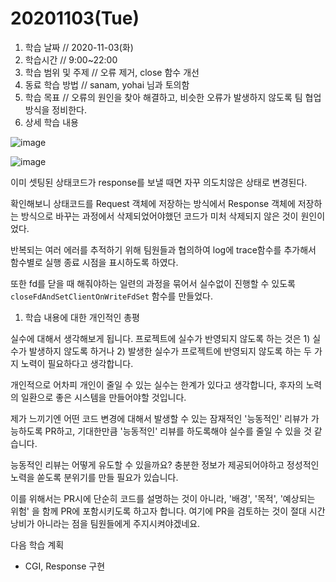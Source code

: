 # 20201103\(Tue\)

1. 학습 날짜 // 2020-11-03\(화\)
2. 학습시간 // 9:00~22:00
3. 학습 범위 및 주제 // 오류 제거, close 함수 개선
4. 동료 학습 방법 // sanam, yohai 님과 토의함
5. 학습 목표 // 오류의 원인을 찾아 해결하고, 비슷한 오류가 발생하지 않도록 팀 협업방식을 정비한다.
6. 상세 학습 내용

![image](https://user-images.githubusercontent.com/54612343/98460741-3e868800-21ea-11eb-94bd-a4284d27d978.png)

![image](https://user-images.githubusercontent.com/54612343/98460361-15b0c380-21e7-11eb-8579-eb1d2c30df1a.png)

이미 셋팅된 상태코드가 response를 보낼 때면 자꾸 의도치않은 상태로 변경된다.

확인해보니 상태코드를 Request 객체에 저장하는 방식에서 Response 객체에 저장하는 방식으로 바꾸는 과정에서 삭제되었어야했던 코드가 미처 삭제되지 않은 것이 원인이었다.

반복되는 여러 에러를 추적하기 위해 팀원들과 협의하여 log에 trace함수를 추가해서 함수별로 실행 종료 시점을 표시하도록 하였다.

또한 fd를 닫을 때 해줘야하는 일련의 과정을 묶어서 실수없이 진행할 수 있도록 `closeFdAndSetClientOnWriteFdSet` 함수를 만들었다.

1. 학습 내용에 대한 개인적인 총평

실수에 대해서 생각해보게 됩니다. 프로젝트에 실수가 반영되지 않도록 하는 것은 1\) 실수가 발생하지 않도록 하거나 2\) 발생한 실수가 프로젝트에 반영되지 않도록 하는 두 가지 노력이 필요하다고 생각합니다.

개인적으로 어차피 개인이 줄일 수 있는 실수는 한계가 있다고 생각합니다, 후자의 노력의 일환으로 좋은 시스템을 만들어야할 것입니다.

제가 느끼기엔 어떤 코드 변경에 대해서 발생할 수 있는 잠재적인 '능동적인' 리뷰가 가능하도록 PR하고, 기대한만큼 '능동적인' 리뷰를 하도록해야 실수를 줄일 수 있을 것 같습니다.

능동적인 리뷰는 어떻게 유도할 수 있을까요? 충분한 정보가 제공되어야하고 정성적인 노력을 쏟도록 분위기를 만들 필요가 있습니다.

이를 위해서는 PR시에 단순히 코드를 설명하는 것이 아니라, '배경', '목적', '예상되는 위험' 을 함께 PR에 포함시키도록 하고자 합니다. 여기에 PR을 검토하는 것이 절대 시간낭비가 아니라는 점을 팀원들에게 주지시켜야겠네요.

다음 학습 계획

* CGI, Response 구현

